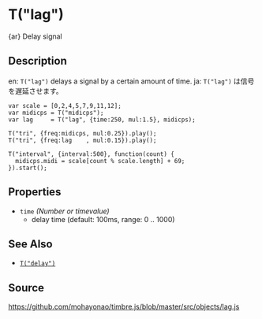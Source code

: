 T("lag")
========
{ar} Delay signal

## Description ##
en: `T("lag")` delays a signal by a certain amount of time.
ja: `T("lag")` は信号を遅延させます。

```timbre
var scale = [0,2,4,5,7,9,11,12];
var midicps = T("midicps");
var lag     = T("lag", {time:250, mul:1.5}, midicps);

T("tri", {freq:midicps, mul:0.25}).play();
T("tri", {freq:lag    , mul:0.15}).play();

T("interval", {interval:500}, function(count) {
  midicps.midi = scale[count % scale.length] + 69;
}).start();
```

## Properties ##
- `time` _(Number or timevalue)_
  - delay time (default: 100ms, range: 0 .. 1000)
  
## See Also ##
- [`T("delay")`](./delay.html)

## Source ##
https://github.com/mohayonao/timbre.js/blob/master/src/objects/lag.js
